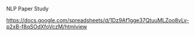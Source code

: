 NLP Paper Study

https://docs.google.com/spreadsheets/d/1Dz9Af1gge37QtuuMLZoo8vLv-p2xB-f8qSOdXfoVczM/htmlview
